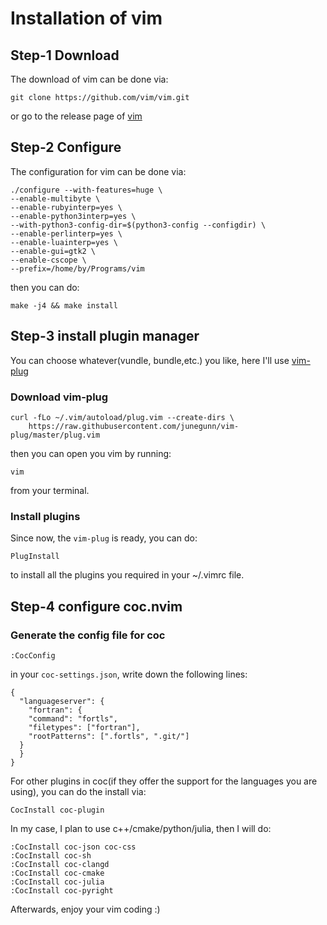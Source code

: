 # Installation of vim

## Step-1 Download
The download of vim can be done via:
```
git clone https://github.com/vim/vim.git
```
or go to the release page of [vim](https://github.com/vim/vim/tags)

## Step-2 Configure
The configuration for vim can be done via:
```
./configure --with-features=huge \
--enable-multibyte \
--enable-rubyinterp=yes \
--enable-python3interp=yes \
--with-python3-config-dir=$(python3-config --configdir) \
--enable-perlinterp=yes \
--enable-luainterp=yes \
--enable-gui=gtk2 \
--enable-cscope \
--prefix=/home/by/Programs/vim
```
then you can do:
```
make -j4 && make install
```

## Step-3 install plugin manager
You can choose whatever(vundle, bundle,etc.) you like, here I'll use [vim-plug](https://github.com/junegunn/vim-plug)

### Download vim-plug
```
curl -fLo ~/.vim/autoload/plug.vim --create-dirs \
    https://raw.githubusercontent.com/junegunn/vim-plug/master/plug.vim
```
then you can open you vim by running:
```
vim
```
from your terminal.

### Install plugins
Since now, the `vim-plug` is ready, you can do:
```
PlugInstall
```
to install all the plugins you required in your ~/.vimrc file.

## Step-4 configure coc.nvim

### Generate the config file for coc
```
:CocConfig
```
in your `coc-settings.json`, write down the following lines:
```
{
  "languageserver": {
    "fortran": {
    "command": "fortls",
    "filetypes": ["fortran"],
    "rootPatterns": [".fortls", ".git/"]
  }
  }
}
```

For other plugins in coc(if they offer the support for the languages you are using), you can do the install via:
```
CocInstall coc-plugin
```

In my case, I plan to use c++/cmake/python/julia, then I will do:
```
:CocInstall coc-json coc-css
:CocInstall coc-sh
:CocInstall coc-clangd
:CocInstall coc-cmake
:CocInstall coc-julia
:CocInstall coc-pyright
```

Afterwards, enjoy your vim coding :)
